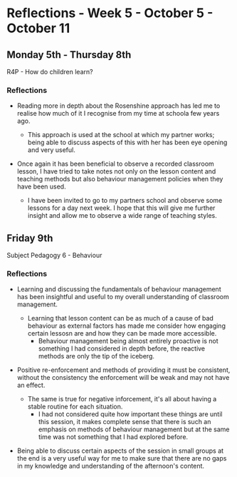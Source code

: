 Reflections - Week 5 - October 5 - October 11
===

Monday 5th - Thursday 8th
---
R4P - How do children learn?

### Reflections

* Reading more in depth about the Rosenshine approach has led me to realise how much of it I recognise from my time at schoola few years ago.
    * This approach is used at the school at which my partner works; being able to discuss aspects of this with her has been eye opening and very useful.

* Once again it has been beneficial to observe a recorded classroom lesson, I have tried to take notes not only on the lesson content and teaching methods but also behaviour management policies when they have been used.
    * I have been invited to go to my partners school and observe some lessons for a day next week. I hope that this will give me further insight and allow me to observe a wide range of teaching styles.


Friday 9th
---
Subject Pedagogy 6 - Behaviour

### Reflections
* Learning and discussing the fundamentals of behaviour management has been insightful and useful to my overall understanding of classroom management.
    * Learning that lesson content can be as much of a cause of bad behaviour as external factors has made me consider how engaging certain lessosn are and how they can be made more accessible.
        * Behaviour management being almost entirely proactive is not something I had considered in depth before, the reactive methods are only the tip of the iceberg.

* Positive re-enforcement and methods of providing it must be consistent, without the consistency the enforcement will be weak and may not have an effect.
    * The same is true for negative inforcement, it's all about having a stable routine for each situation.
        * I had not considered quite how important these things are until this session, it makes complete sense that there is such an emphasis on methods of behaviour management but at the same time was not something that I had explored before.

* Being able to discuss certain aspects of the session in small groups at the end is a very useful way for me to make sure that there are no gaps in my knowledge and understanding of the afternoon's content. 


